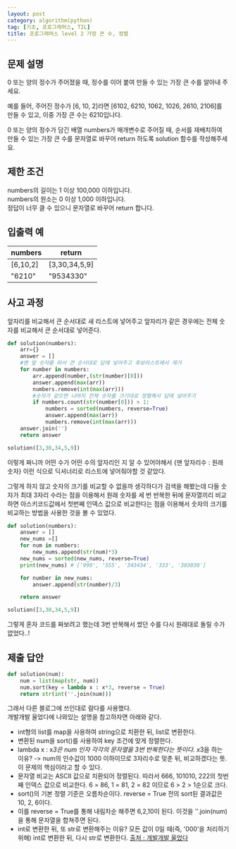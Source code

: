 ```yaml
---
layout: post
category: algorithm(python)
tag: [기초, 프로그래머스, TIL]
title: 프로그래머스 level 2 가장 큰 수, 정렬
---
```


## 문제 설명

0 또는 양의 정수가 주어졌을 때, 정수를 이어 붙여 만들 수 있는 가장 큰 수를 알아내 주세요.

예를 들어, 주어진 정수가 [6, 10, 2]라면 [6102, 6210, 1062, 1026, 2610, 2106]를 만들 수 있고, 이중 가장 큰 수는 6210입니다.

0 또는 양의 정수가 담긴 배열 numbers가 매개변수로 주어질 때, 순서를 재배치하여 만들 수 있는 가장 큰 수를 문자열로 바꾸어 return 하도록 solution 함수를 작성해주세요.  

## 제한 조건
numbers의 길이는 1 이상 100,000 이하입니다.  
numbers의 원소는 0 이상 1,000 이하입니다.  
정답이 너무 클 수 있으니 문자열로 바꾸어 return 합니다.  

## 입출력 예

<table>
  <thead>
    <tr>
      <th>numbers</th>
      <th>return</th>
    </tr>
  </thead>
  <tbody>
    <tr>
      <td>[6,10,2]</td>
      <td>[3,30,34,5,9]</td>
    </tr>
    <tr>
      <td>"6210"</td>
      <td>"9534330"</td>
    </tr>
  </tbody>
</table>

## 사고 과정

앞자리를 비교해서 큰 순서대로 새 리스트에 넣어주고 앞자리가 같은 경우에는 전체 숫자를 비교해서 큰 순서대로 넣어준다.  

```python
def solution(numbers):
    arr={}
    answer = []
    #맨 앞 숫자를 따서 큰 순서대로 답에 넣어주고 후보리스트에서 제거
    for number in numbers:
        arr.append(number,(str(number)[0]))
        answer.append(max(arr))
        numbers.remove(int(max(arr)))
        #숫자가 같으면 나머지 전체 숫자를 크기대로 정렬해서 답에 넣어주기
        if numbers.count(str(number[0])) > 1:
            numbers = sorted(numbers, reverse=True)
            answer.append(max(arr))
            numbers.remove(int(max(arr)))
    answer.join('')
    return answer

solution([3,30,34,5,9])
```

이렇게 짜니까 어떤 수가 어떤 수의 앞자리인 지 알 수 있어야해서 {맨 앞자리수 : 원래 숫자} 이런 식으로 딕셔너리로 리스트에 넣어줘야할 것 같았다. 

그렇게 하지 않고 숫자의 크기를 비교할 수 없을까 생각하다가 검색을 해봤는데 다들 숫자가 최대 3자리 수라는 점을 이용해서 원래 숫자를 세 번 반복한 뒤에 문자열끼리 비교하면 아스키코드값에서 첫번째 인덱스 값으로 비교한다는 점을 이용해서 숫자의 크기를 비교하는 방법을 사용한 것을 볼 수 있었다.

```python
def solution(numbers):
    answer = []
    new_nums =[]
    for num in numbers:
        new_nums.append(str(num)*3)
    new_nums = sorted(new_nums, reverse=True)
    print(new_nums) # ['999', '555', '343434', '333', '303030']

    for number in new_nums:
        answer.append(str(number)/3)

    return answer

solution([3,30,34,5,9])
```

그렇게 혼자 코드를 짜보려고 했는데 3번 반복해서 썼던 수를 다시 원래대로 돌릴 수가 없었다..!

## 제출 답안

```python
def solution(num): 
    num = list(map(str, num)) 
    num.sort(key = lambda x : x*3, reverse = True) 
    return str(int(''.join(num)))
```
그래서 다른 블로그에 쓰인대로 람다를 사용했다.  
개발개발 울었다에 나와있는 설명을 참고하자면 아래와 같다.  

- int형의 list를 map을 사용하여 string으로 치환한 뒤, list로 변환한다. 
- 변환된 num을 sort()를 사용하여 key 조건에 맞게 정렬한다. 
- lambda x : x*3은 num 인자 각각의 문자열을 3번 반복한다는 뜻이다. x*3을 하는 이유? -> num의 인수값이 1000 이하이므로 3자리수로 맞춘 뒤, 비교하겠다는 뜻. 이 문제의 핵심이라고 할 수 있다.  
- 문자열 비교는 ASCII 값으로 치환되어 정렬된다. 따라서 666, 101010, 222의 첫번째 인덱스 값으로 비교한다. 6 = 86, 1 = 81, 2 = 82 이므로 6 > 2 > 1순으로 크다. 
- sort()의 기본 정렬 기준은 오름차순이다. reverse = True 전의 sort된 결과값은 10, 2, 6이다. 
- 이를 reverse = True를 통해 내림차순 해주면 6,2,10이 된다. 이것을 ''.join(num)을 통해 문자열을 합쳐주면 된다. 
- int로 변환한 뒤, 또 str로 변환해주는 이유? 모든 값이 0일 때(즉, '000'을 처리하기 위해) int로 변환한 뒤, 다시 str로 변환한다. 
[출처 : 개발개발 울었다](https://wooaoe.tistory.com/82 )
